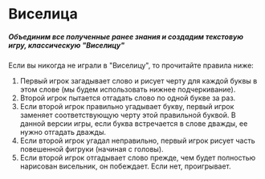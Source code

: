# Виселица 

##### Объединим все полученные ранее знания  и создадим текстовую игру, классическую "Виселицу" 
Если вы никогда не играли в "Виселицу",  то прочитайте правила ниже:
1. Первый игрок загадывает слово и рисует черту для каждой буквы в этом слове (мы будем использовать нижнее подчеркивание).
2. Второй игрок пытается отгадать слово по одной букве за раз.
3. Если второй игрок правильно угадывает букву, первый игрок заменяет соответствующую черту этой правильной буквой. В данной версии игры, если буква встречается в слове дважды, ее нужно отгадать дважды.
4. Если второй игрок угадал неправильно, первый игрок рисует часть повешенной фигруки (начиная с головы).
5. Если второй игрок отгадывает слово прежде, чем будет полностью нарисован висельник, он побеждает. Если нет, проигрывает.